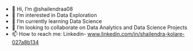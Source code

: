 - 👋 Hi, I’m @shailendraa08
- 👀 I’m interested in Data Exploration
- 🌱 I’m currently learning Data Science
- 💞️ I’m looking to collaborate on Data Analytics and Data Science Projects
- 📫 How to reach me: Linkedin- www.linkedin.com/in/shailendra-kolare-027a8b134

<!---
shailendraa08/shailendraa08 is a ✨ special ✨ repository because its `README.md` (this file) appears on your GitHub profile.
You can click the Preview link to take a look at your changes.
--->
